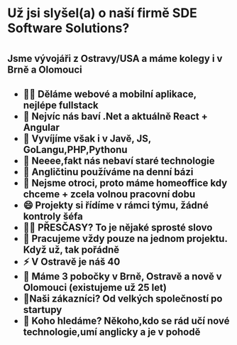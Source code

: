
<h1>Už jsi slyšel(a) o naší firmě SDE Software Solutions?<h1>
<h2>Jsme vývojáři z Ostravy/USA a máme kolegy i v Brně a Olomouci<h2>
  
- 👩‍💻 Děláme webové a mobilní aplikace, nejlépe fullstack
- 💖 Nejvíc nás baví .Net a aktuálně React + Angular
- 👯 Vyvíjíme však i v Javě, JS, GoLangu,PHP,Pythonu
- 🤔 Neeee,fakt nás nebaví staré technologie
- 💬 Angličtinu používáme na denní bázi 
- 🎃 Nejsme otroci, proto máme homeoffice kdy chceme + zcela volnou pracovní dobu
- 😄 Projekty si řídíme v rámci týmu, žádné kontroly šéfa
- 🐱‍👤 PŘESČASY? To je nějaké sprosté slovo
- 🐓 Pracujeme vždy pouze na jednom projektu. Když už, tak pořádně
- ⚡ V Ostravě je náš 40
- 🎈 Máme 3 pobočky v Brně, Ostravě a nově v Olomouci (existujeme už 25 let)
- 🦸‍Naši zákazníci? Od velkých společností po startupy
- 🤘 Koho hledáme? Někoho,kdo se rád učí nové technologie,umí anglicky a je v pohodě
